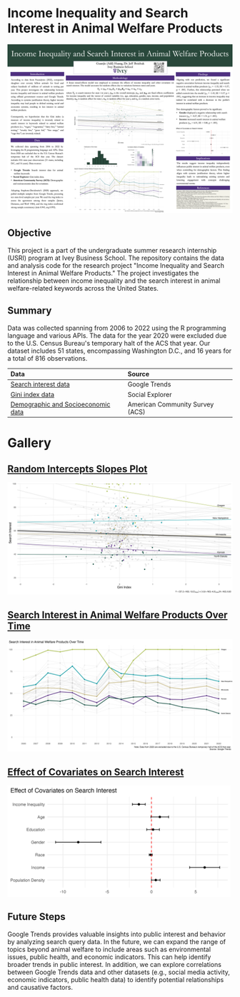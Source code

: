 # Income Inequality and Search Interest in Animal Welfare Products
![plot](./poster/USRI%20poster.png)

## Objective
This project is a part of the undergraduate summer research internship (USRI) program at Ivey Business School. The repository contains the data and analysis code for the research project "Income Inequality and Search Interest in Animal Welfare Products." The project investigates the relationship between income inequality and the search interest in animal welfare-related keywords across the United States.

## Summary
Data was collected spanning from 2006 to 2022 using the R programming language and various APIs. The data for the year 2020 were excluded due to the U.S. Census Bureau's temporary halt of the ACS that year. Our dataset includes 51 states, encompassing Washington D.C., and 16 years for a total of 816 observations.

| **Data**                                    | **Source**                |
|:---------------------------------------------|:--------------------------|
| [Search interest data](https://trends.google.com/)                         | Google Trends             |
| [Gini index data](https://www.socialexplorer.com/)                              | Social Explorer           |
| [Demographic and Socioeconomic data](https://www.census.gov/programs-surveys/acs)           | American Community Survey (ACS) |

# Gallery

## [Random Intercepts Slopes Plot](./graphs)

![plot](./graphs/08_Random_Intercepts_Slopes_Plot.png)

## [Search Interest in Animal Welfare Products Over Time](./graphs)

![plot](./graphs/02_Trend_of_Search_Interest.png)

## [Effect of Covariates on Search Interest](./graphs)

<img src="./graphs/04_Coefficient_Plot_of_Covariates.png" alt="plot" style="width:500px;"/>

## Future Steps
Google Trends provides valuable insights into public interest and behavior by analyzing search query data. In the future, we can expand the range of topics beyond animal welfare to include areas such as environmental issues, public health, and economic indicators. This can help identify broader trends in public interest. In addition, we can explore correlations between Google Trends data and other datasets (e.g., social media activity, economic indicators, public health data) to identify potential relationships and causative factors.
